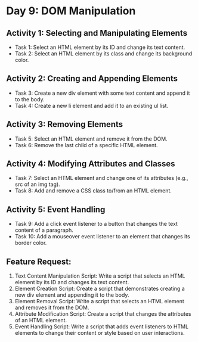 # Day 9: DOM Manipulation

## Activity 1: Selecting and Manipulating Elements

- Task 1: Select an HTML element by its ID and change its text content.
- Task 2: Select an HTML element by its class and change its background color.
## Activity 2: Creating and Appending Elements

- Task 3: Create a new div element with some text content and append it to the body.
- Task 4: Create a new li element and add it to an existing ul list.
## Activity 3: Removing Elements

- Task 5: Select an HTML element and remove it from the DOM.
- Task 6: Remove the last child of a specific HTML element.
## Activity 4: Modifying Attributes and Classes

- Task 7: Select an HTML element and change one of its attributes (e.g., src of an img tag).
- Task 8: Add and remove a CSS class to/from an HTML element.
## Activity 5: Event Handling

- Task 9: Add a click event listener to a button that changes the text content of a paragraph.
- Task 10: Add a mouseover event listener to an element that changes its border color.

## Feature Request:

1. Text Content Manipulation Script: Write a script that selects an HTML element by its ID and changes its text content.
2. Element Creation Script: Create a script that demonstrates creating a new div element and appending it to the body.
3. Element Removal Script: Write a script that selects an HTML element and removes it from the DOM.
4. Attribute Modification Script: Create a script that changes the attributes of an HTML element.
5. Event Handling Script: Write a script that adds event listeners to HTML elements to change their content or style based on user interactions.